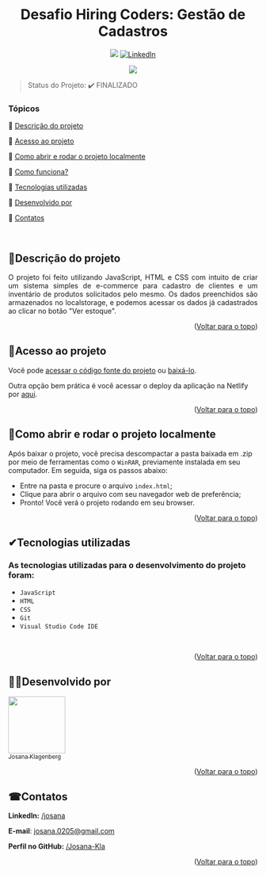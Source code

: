 <div id="top"></div>
<h1 align="center"> Desafio Hiring Coders: Gestão de Cadastros </h1> 

<p align="center">
  <a href="https://cadastros-hc.netlify.app/"><img src="https://img.shields.io/static/v1?label=Netlify&message=deploy&color=blue&style=for-the-badge&logo=netlify"/></a>
  <a href="//www.linkedin.com/in/josana/"><img src="https://img.shields.io/badge/-LinkedIn-black.svg?style=for-the-badge&logo=linkedin&colorB=555" alt="LinkedIn"></a>
</p>
<p align="center">
<img src="https://img.shields.io/badge/STATUS-FINALIZADO-green"/>
</p>
  
> Status do Projeto: :heavy_check_mark: FINALIZADO

### Tópicos  

:small_blue_diamond: [Descrição do projeto](#descrição-do-projeto)

:small_blue_diamond: [Acesso ao projeto](#acesso-ao-projeto)

:small_blue_diamond: [Como abrir e rodar o projeto localmente](#como-abrir-e-rodar-o-projeto-localmente)

:small_blue_diamond: [Como funciona?](#como-funciona)

:small_blue_diamond: [Tecnologias utilizadas](#tecnologias-utilizadas)

:small_blue_diamond: [Desenvolvido por](#desenvolvido-por)

:small_blue_diamond: [Contatos](#contatos)

</br>

## <a name=“descrição-do-projeto”>🧾Descrição do projeto<a/>  

<p align="justify">
O projeto foi feito utilizando JavaScript, HTML e CSS com intuito de criar um sistema simples de e-commerce para cadastro de clientes e um inventário de produtos solicitados pelo mesmo. Os dados preenchidos são armazenados no localstorage, e podemos acessar os dados já cadastrados ao clicar no botão "Ver estoque".
</p>

<p align="right">(<a href="#top">Voltar para o topo</a>)</p>

## <a name=“acesso-ao-projeto”>📁Acesso ao projeto<a/> 

Você pode [acessar o código fonte do projeto](https://github.com/Josana-Kla/desafiohc-gestaocadastros) ou [baixá-lo](https://github.com/Josana-Kla/desafiohc-gestaocadastros/archive/refs/heads/master.zip).

Outra opção bem prática é você acessar o deploy da aplicação na Netlify por [aqui](https://cadastros-hc.netlify.app/).

<p align="right">(<a href="#top">Voltar para o topo</a>)</p>


## <a name=“como-abrir-e-rodar-o-projeto-localmente”>🔌Como abrir e rodar o projeto localmente<a/> 

Após baixar o projeto, você precisa descompactar a pasta baixada em .zip por meio de ferramentas como o `WinRAR`, previamente instalada em seu computador. Em seguida, siga os passos abaixo:

- Entre na pasta e procure o arquivo `index.html`;
- Clique para abrir o arquivo com seu navegador web de preferência;
- Pronto! Você verá o projeto rodando em seu browser.

<p align="right">(<a href="#top">Voltar para o topo</a>)</p>

<!--
## <a name=“como-funciona”>🔨Como funciona?<a/> 

Ao rodar o arquivo index.html com seu navegador de preferência, você acessará ...........
</br>

<p align="right">(<a href="#top">Voltar para o topo</a>)</p>
-->

## <a name=“tecnologias-utilizadas”>✔Tecnologias utilizadas<a/>
### As tecnologias utilizadas para o desenvolvimento do projeto foram:
- ``JavaScript``
- ``HTML``
- ``CSS``
- ``Git``
- ``Visual Studio Code IDE`` 
</br>

<p align="right">(<a href="#top">Voltar para o topo</a>)</p>


## <a name=“desenvolvido-por”>👩‍💻Desenvolvido por<a/>

[<img src="https://avatars.githubusercontent.com/u/73187817?s=400&u=343a33ac5cbd16538d7c39b20e42764dfcf1c7e0&v=4" width=115><br><sub>Josana Klagenberg</sub>](https://github.com/Josana-Kla/)

<p align="right">(<a href="#top">Voltar para o topo</a>)</p>

## <a name=“contatos”>☎Contatos<a/>

**LinkedIn:** [/josana](https://www.linkedin.com/in/josana/) 

**E-mail**: [josana.0205@gmail.com](mailto:josana.0205@gmail.com)

**Perfil no GitHub:** [/Josana-Kla](https://github.com/Josana-Kla)

<p align="right">(<a href="#top">Voltar para o topo</a>)</p>
